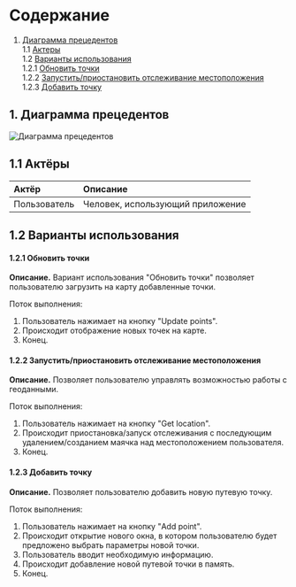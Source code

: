 # Содержание
1. [Диаграмма прецедентов](#1)<br>
1.1 [Актеры](#1.1)<br>
1.2 [Варианты использования](#1.2)<br>
1.2.1 [Обновить точки](#1.2.1)<br>
1.2.2 [Запустить/приостановить отслеживание  местоположения](#1.2.2)<br>
1.2.3 [Добавить точку](#1.2.3)<br>
    
    
## 1. Диаграмма прецедентов<a name="1"></a> 

![Диаграмма прецедентов](https://github.com/NikitaKapitanov750503/NaviSport/blob/master/%D0%94%D0%B8%D0%B0%D0%B3%D1%80%D0%B0%D0%BC%D0%BC%D1%8B/Use%20case/UseCaseDiagram.jpg)


## 1.1 Актёры<a name="1.1"></a>

| Актёр | Описание |
|:--|:--|
| Пользователь | Человек, использующий приложение |

## 1.2 Варианты использования<a name="1.2"></a>

#### 1.2.1 Обновить точки<a name="1.2.1"></a>
**Описание.** Вариант использования "Обновить точки" позволяет пользователю загрузить на карту добавленные точки.

Поток выполнения:
1. Пользователь нажимает на кнопку "Update points".
2. Происходит отображение новых точек на карте.
3. Конец.

#### 1.2.2 Запустить/приостановить отслеживание местоположения<a name="1.2.2"></a>
**Описание.** Позволяет пользователю управлять возможностью работы с геоданными.

Поток выполнения:
1. Пользователь нажимает на кнопку "Get location".
2. Происходит приостановка/запуск отслеживания с последующим удалением/созданием маячка над местоположением пользователя.
3. Конец.

#### 1.2.3 Добавить точку<a name="1.2.3"></a>
**Описание.** Позволяет пользователю добавить новую путевую точку.

Поток выполнения:
1. Пользователь нажимает на кнопку "Add point".
2. Происходит открытие нового окна, в котором пользователю будет предложено выбрать параметры новой точки.
3. Пользователь вводит необходимую информацию.
4. Происходит добавление новой путевой точки в память.
5. Конец.
